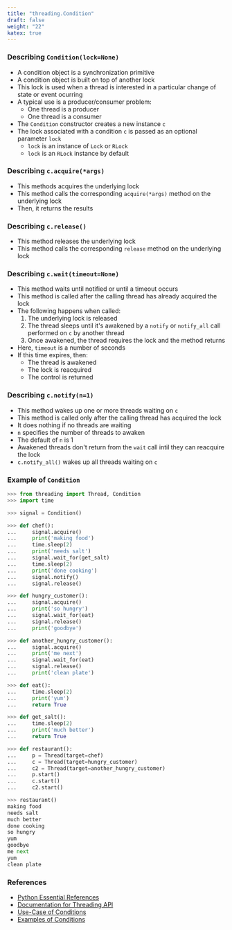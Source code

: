```yaml
---
title: "threading.Condition"
draft: false
weight: "22"
katex: true
---
```


### Describing `Condition(lock=None)`
- A condition object is a synchronization primitive
- A condition object is built on top of another lock
- This lock is used when a thread is interested in a particular change of state or event ocurring
- A typical use is a producer/consumer problem:
	- One thread is a producer
	- One thread is a consumer
- The `Condition` constructor creates a new instance `c`
- The lock associated with a condition `c` is passed as an optional parameter `lock`
	- `lock` is an instance of `Lock` or `RLock`
	- `lock` is an `RLock` instance by default

### Describing `c.acquire(*args)`
- This methods acquires the underlying lock
- This method calls the corresponding `acquire(*args)` method on the underlying lock
- Then, it returns the results

### Describing `c.release()`
- This method releases the underlying lock
- This method calls the corresponding `release` method on the underlying lock

### Describing `c.wait(timeout=None)`
- This method waits until notified or until a timeout occurs
- This method is called after the calling thread has already acquired the lock
- The following happens when called:
	1. The underlying lock is released
	2. The thread sleeps until it's awakened by a `notify` or `notify_all` call performed on `c` by another thread
	3. Once awakened, the thread requires the lock and the method returns
- Here, `timeout` is a number of seconds
- If this time expires, then:
	- The thread is awakened
	- The lock is reacquired
	- The control is returned

### Describing `c.notify(n=1)`
- This method wakes up one or more threads waiting on `c`
- This method is called only after the calling thread has acquired the lock
- It does nothing if no threads are waiting
- `n` specifies the number of threads to awaken
- The default of `n` is $1$
- Awakened threads don't return from the `wait` call intil they can reacquire the lock
- `c.notify_all()` wakes up all threads waiting on `c`

### Example of `Condition`

```python
>>> from threading import Thread, Condition
>>> import time

>>> signal = Condition()

>>> def chef():
...     signal.acquire()
...     print('making food')
...     time.sleep(2)
...     print('needs salt')
...     signal.wait_for(get_salt)
...     time.sleep(2)
...     print('done cooking')
...     signal.notify()
...     signal.release()

>>> def hungry_customer():
...     signal.acquire()
...     print('so hungry')
...     signal.wait_for(eat)
...     signal.release()
...     print('goodbye')

>>> def another_hungry_customer():
...     signal.acquire()
...     print('me next')
...     signal.wait_for(eat)
...     signal.release()
...     print('clean plate')

>>> def eat():
...     time.sleep(2)
...     print('yum')
...     return True

>>> def get_salt():
...     time.sleep(2)
...     print('much better')
...     return True

>>> def restaurant():
...     p = Thread(target=chef)
...     c = Thread(target=hungry_customer)
...     c2 = Thread(target=another_hungry_customer)
...     p.start()
...     c.start()
...     c2.start()

>>> restaurant()
making food
needs salt
much better
done cooking
so hungry
yum
goodbye
me next
yum
clean plate
```

### References
- [Python Essential References](http://index-of.co.uk/Python/Python%20Essential%20Reference,%20Fourth%20Edition.pdf)
- [Documentation for Threading API](https://docs.python.org/3/library/threading.html)
- [Use-Case of Conditions](https://stackoverflow.com/a/7424818/12777044)
- [Examples of Conditions](https://hackernoon.com/synchronization-primitives-in-python-564f89fee732)
